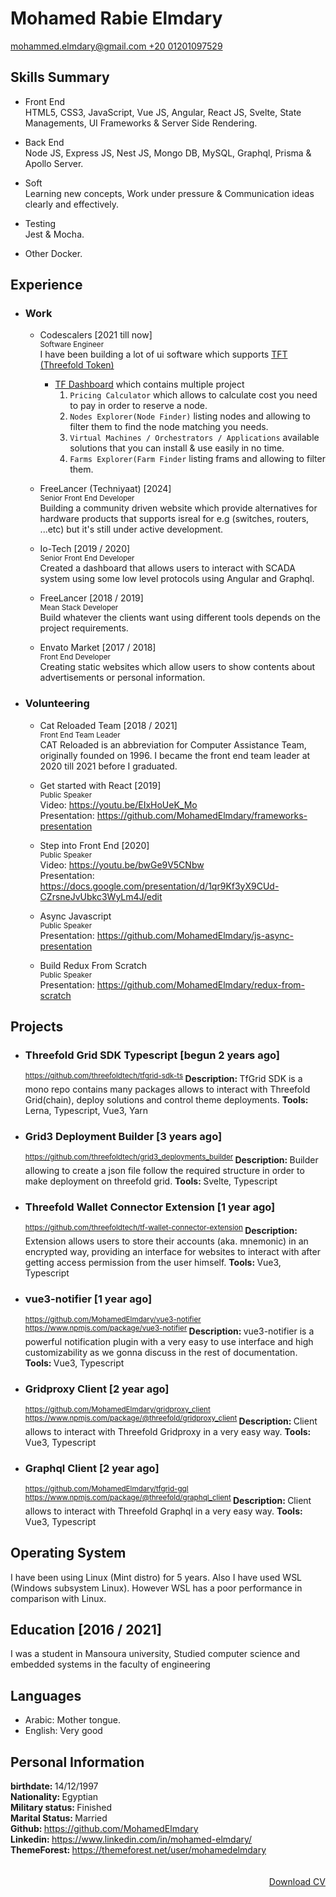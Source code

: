 # Mohamed Rabie Elmdary

<a href="mailto:mohammed.elmdary@gmail.com" target="_blank">
mohammed.elmdary@gmail.com  
</a>
<a href="tel:01201097529" target="_blank">
+20 01201097529
</a>

## Skills Summary

- Front End  
  HTML5, CSS3, JavaScript, Vue JS, Angular, React JS, Svelte, State Managements, UI Frameworks & Server Side Rendering.

- Back End  
  Node JS, Express JS, Nest JS, Mongo DB, MySQL, Graphql, Prisma & Apollo Server.

- Soft  
  Learning new concepts, Work under pressure & Communication ideas clearly and effectively.

- Testing  
  Jest & Mocha.

- Other
  Docker.

## Experience

- ### Work

  - Codescalers [2021 till now]  
    <sup>Software Engineer</sup>  
    I have been building a lot of ui software which supports <a href="https://coinmarketcap.com/currencies/threefold/" target="_blank">TFT (Threefold Token)</a>

    - <a href="https://dashboard.dev.grid.tf/" target="_blank">TF Dashboard</a> which contains multiple project
      1. `Pricing Calculator` which allows to calculate cost you need to pay in order to reserve a node.
      2. `Nodes Explorer(Node Finder)` listing nodes and allowing to filter them to find the node matching you needs.
      3. `Virtual Machines / Orchestrators / Applications` available solutions that you can install & use easily in no time.
      4. `Farms Explorer(Farm Finder` listing frams and allowing to filter them.

  - FreeLancer (Techniyaat) [2024]  
    <sup>Senior Front End Developer</sup>  
    Building a community driven website which provide alternatives for hardware products that supports isreal for e.g (switches, routers, ...etc) but it's still under active development.

  - Io-Tech [2019 / 2020]  
     <sup>Senior Front End Developer</sup>  
     Created a dashboard that allows users to interact with SCADA system using some low level protocols using Angular and Graphql.

  - FreeLancer [2018 / 2019]  
    <sup>Mean Stack Developer</sup>  
    Build whatever the clients want using different tools depends on the project requirements.

  - Envato Market [2017 / 2018]  
     <sup>Front End Developer</sup>  
     Creating static websites which allow users to show contents about advertisements or personal information.

- ### Volunteering

  - Cat Reloaded Team [2018 / 2021]  
    <sup>Front End Team Leader</sup>  
    CAT Reloaded is an abbreviation for Computer Assistance Team, originally founded on 1996. I became the front end team leader at 2020 till 2021 before I graduated.

  - Get started with React [2019]  
    <sup>Public Speaker</sup>  
    Video: <a href="https://youtu.be/EIxHoUeK_Mo" target="_blank">
    https://youtu.be/EIxHoUeK_Mo
    </a>  
    Presentation: <a href="https://github.com/MohamedElmdary/frameworks-presentation" target="_blank">
    https://github.com/MohamedElmdary/frameworks-presentation
    </a>

  - Step into Front End [2020]  
    <sup>Public Speaker</sup>  
    Video: <a href="https://youtu.be/bwGe9V5CNbw" target="_blank">
    https://youtu.be/bwGe9V5CNbw
    </a>  
    Presentation: <a href="https://docs.google.com/presentation/d/1qr9Kf3yX9CUd-CZrsneJvUbkc3WyLm4J/edit" target="_blank">
    https://docs.google.com/presentation/d/1qr9Kf3yX9CUd-CZrsneJvUbkc3WyLm4J/edit
    </a>

  - Async Javascript  
    <sup>Public Speaker</sup>  
    Presentation: <a href="https://github.com/MohamedElmdary/js-async-presentation" target="_blank">
    https://github.com/MohamedElmdary/js-async-presentation
    </a>

  - Build Redux From Scratch  
    <sup>Public Speaker</sup>  
    Presentation: <a href="https://github.com/MohamedElmdary/redux-from-scratch" target="_blank">
    https://github.com/MohamedElmdary/redux-from-scratch
    </a>

## Projects

- ### Threefold Grid SDK Typescript [begun 2 years ago]

  <sup><a href="https://github.com/threefoldtech/tfgrid-sdk-ts" target="_blank">
  https://github.com/threefoldtech/tfgrid-sdk-ts
  </a></sup>
  <strong>Description: </strong>TfGrid SDK is a mono repo contains many packages allows to interact with Threefold Grid(chain), deploy solutions and control theme deployments.
  <strong>Tools: </strong>Lerna, Typescript, Vue3, Yarn

- ### Grid3 Deployment Builder [3 years ago]

  <sup><a href="https://github.com/threefoldtech/grid3_deployments_builder" target="_blank">
  https://github.com/threefoldtech/grid3_deployments_builder
  </a></sup>
  <strong>Description: </strong>Builder allowing to create a json file follow the required structure in order to make deployment on threefold grid.
  <strong>Tools: </strong>Svelte, Typescript

- ### Threefold Wallet Connector Extension [1 year ago]

  <sup><a href="https://github.com/threefoldtech/tf-wallet-connector-extension" target="_blank">
  https://github.com/threefoldtech/tf-wallet-connector-extension
  </a></sup>
  <strong>Description: </strong>Extension allows users to store their accounts (aka. mnemonic) in an encrypted way, providing an interface for websites to interact with after getting access permission from the user himself.
  <strong>Tools: </strong>Vue3, Typescript

- ### vue3-notifier [1 year ago]

  <sup><a href="https://github.com/MohamedElmdary/vue3-notifier" target="_blank">
  https://github.com/MohamedElmdary/vue3-notifier
  </a></sup>
  <sup><a href="https://www.npmjs.com/package/vue3-notifier" target="_blank">
  https://www.npmjs.com/package/vue3-notifier
  </a></sup>
  <strong>Description: </strong>vue3-notifier is a powerful notification plugin with a very easy to use interface and high customizability as we gonna discuss in the rest of documentation.
  <strong>Tools: </strong>Vue3, Typescript

- ### Gridproxy Client [2 year ago]

  <sup><a href="https://github.com/MohamedElmdary/gridproxy_client" target="_blank">
  https://github.com/MohamedElmdary/gridproxy_client
  </a></sup>
  <sup><a href="https://www.npmjs.com/package/@threefold/gridproxy_client" target="_blank">
  https://www.npmjs.com/package/@threefold/gridproxy_client
  </a></sup>
  <strong>Description: </strong>Client allows to interact with Threefold Gridproxy in a very easy way.
  <strong>Tools: </strong>Vue3, Typescript

- ### Graphql Client [2 year ago]
  <sup><a href="https://github.com/MohamedElmdary/tfgrid-gql" target="_blank">
  https://github.com/MohamedElmdary/tfgrid-gql
  </a></sup>
  <sup><a href="https://www.npmjs.com/package/@threefold/graphql_client" target="_blank">
  https://www.npmjs.com/package/@threefold/graphql_client
  </a></sup>
  <strong>Description: </strong>Client allows to interact with Threefold Graphql in a very easy way.
  <strong>Tools: </strong>Vue3, Typescript

## Operating System

I have been using Linux (Mint distro) for 5 years. Also I have used WSL (Windows subsystem Linux). However WSL has a poor performance in comparison with Linux.

## Education [2016 / 2021]

I was a student in Mansoura university, Studied computer science and embedded systems in the faculty of engineering

## Languages

- Arabic: Mother tongue.
- English: Very good

## Personal Information

<strong>birthdate: </strong>14/12/1997  
<strong>Nationality: </strong>Egyptian  
<strong>Military status: </strong>Finished  
<strong>Marital Status: </strong>Married  
<strong>Github: </strong><a href="https://github.com/MohamedElmdary" target="_blank">https://github.com/MohamedElmdary</a>  
<strong>Linkedin: </strong><a href="https://www.linkedin.com/in/mohamed-elmdary/" target="_blank">https://www.linkedin.com/in/mohamed-elmdary/</a>  
<strong>ThemeForest: </strong><a href="https://themeforest.net/user/mohamedelmdary" target="_blank">https://themeforest.net/user/mohamedelmdary</a>
<br />
<br />
<br />
<a style="float: right" href="https://raw.githubusercontent.com/MohamedElmdary/cv/master/cv.pdf" target="_blank" download>
Download CV
</a>
